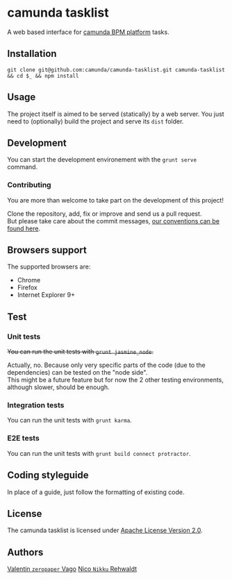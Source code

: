 # camunda tasklist

A web based interface for [camunda BPM platform](http://camunda.org) tasks.

## Installation

`git clone git@github.com:camunda/camunda-tasklist.git camunda-tasklist && cd $_ && npm install`

## Usage

The project itself is aimed to be served (statically) by a web server.
You just need to (optionally) build the project and serve its `dist` folder.

## Development

You can start the development environement with the `grunt serve` command.


### Contributing

You are more than welcome to take part on the development of this project!

Clone the repository, add, fix or improve and send us a pull request.    
But please take care about the commit messages, [our conventions can be found
here](https://github.com/ajoslin/conventional-changelog/blob/master/CONVENTIONS.md).


## Browsers support

The supported browsers are:
 - Chrome
 - Firefox
 - Internet Explorer 9+

## Test

### Unit tests

~~You can run the unit tests with `grunt jasmine_node`.~~

Actually, no. Because only very specific parts of the code
(due to the dependencies) can be tested on the "node side".    
This might be a future feature but for now the 2 other testing
environments, although slower, should be enough.

### Integration tests

You can run the unit tests with `grunt karma`.

### E2E tests

You can run the unit tests with `grunt build connect protractor`.

## Coding styleguide

In place of a guide, just follow the formatting of existing code.

## License

The camunda tasklist is licensed under [Apache License Version 2.0](./LICENSE).

## Authors

[Valentin `zeropaper` Vago](https://github.com/zeropaper)
[Nico `Nikku` Rehwaldt](https://github.com/nikku)
